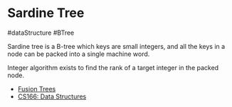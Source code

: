 # Sardine Tree

#dataStructure #BTree

Sardine tree is a B-tree which keys are small integers, and all the keys in a node can be packed into a single machine word.

Integer algorithm exists to find the rank of a target integer in the packed node.

* [Fusion Trees](https://www.dropbox.com/s/hwt7p8jh89q8ipm/CS166%20-%20Fusion%20Trees.pdf?dl=0)
* [CS166: Data Structures](http://web.stanford.edu/class/cs166/)
